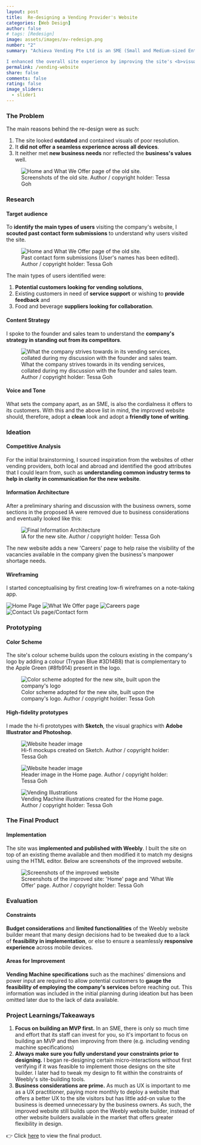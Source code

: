```yaml
---
layout: post
title:  Re-designing a Vending Provider's Website
categories: [Web Design]
author: false
# tags: [Redesign]
image: assets/images/av-redesign.png
number: "2"
summary: "Achieva Vending Pte Ltd is an SME (Small and Medium-sized Enterprise) in Singapore that <b>provides vending services for food and beverages.</b> The design of its company website looks increasingly <b>outdated</b> compared to its competitors, and the <b>accessibility of information on the website fell short</b> of users' expectations. An overhaul feels long overdue and will help ensure the company can remain competitive in the industry.

I enhanced the overall site experience by improving the site's <b>visual design</b> and <b>information architecture</b> for better clarity on the business's solutions available. I also worked with the business owners and sales personnel to <b>revamp the UX writing</b> of the pages. The site was built using Weebly."
permalink: /vending-website
share: false
comments: false
rating: false
image_sliders: 
  - slider1
---
```


### The Problem

The main reasons behind the re-design were as such:
1. The site looked **outdated** and contained visuals of poor resolution.
2. It **did not offer a seamless experience across all devices**.
3. It neither met **new business needs** nor reflected the **business's values** well.

<figure>
  <img src="{{site.url}}/assets/images/av-redesign-old.png" alt="Home and What We Offer page of the old site."/>
  <figcaption>Screenshots of the old site. Author / copyright holder: Tessa Goh</figcaption>
</figure>

### Research

#### Target audience

To **identify the main types of users** visiting the company's website, I **scouted past contact form submissions** to understand why users visited the site.

<figure>
  <img src="{{site.url}}/assets/images/av-redesign-formsubmissions.png" alt="Home and What We Offer page of the old site."/>
  <figcaption>Past contact form submissions (User's names has been edited). Author / copyright holder: Tessa Goh</figcaption>
</figure>


The main types of users identified were:
1. **Potential customers looking for vending solutions**, 
2. Existing customers in need of **service support** or wishing to **provide feedback** and
3. Food and beverage **suppliers looking for collaboration**.

#### Content Strategy

I spoke to the founder and sales team to understand the **company's strategy in standing out from its competitors**.

<figure>
  <img src="{{site.url}}/assets/images/av-redesign-values.png" alt="What the company strives towards in its vending services, collated during my discussion with the founder and sales team."/>
  <figcaption>What the company strives towards in its vending services, collated during my discussion with the founder and sales team. Author / copyright holder: Tessa Goh</figcaption>
</figure>


#### Voice and Tone

What sets the company apart, as an SME, is also the cordialness it offers to its customers. With this and the above list in mind, the improved website should, therefore, adopt a **clean** look and adopt a **friendly tone of writing**.

### Ideation

#### Competitive Analysis

For the initial brainstorming, I sourced inspiration from the websites of other vending providers, both local and abroad and identified the good attributes that I could learn from, such as **understanding common industry terms to help in clarity in communication for the new website**. 

#### Information Architecture

After a preliminary sharing and discussion with the business owners, some sections in the proposed IA were removed due to business considerations and eventually looked like this:

<figure>
  <img src="{{site.url}}/assets/images/av-redesign-ia.png" alt="Final Information Architecture"/>
  <figcaption>IA for the new site. Author / copyright holder: Tessa Goh</figcaption>
</figure>

The new website adds a new 'Careers' page to help raise the visibility of the vacancies available in the company given the business's manpower shortage needs.

#### Wireframing

I started conceptualising by first creating low-fi wireframes on a note-taking app.

<div id="slider1">
	
  <img src="{{site.url}}/assets/images/av-redesign-wireframes1.png" title="Low-fi wireframes (1/4)" alt="Home Page">
	
  <img data-src="{{site.url}}/assets/images/av-redesign-wireframes2.png" title="Low-fi wireframes (2/4)" src="" alt="What We Offer page">
	
  <img data-src="{{site.url}}/assets/images/av-redesign-wireframes3.png" data-src-2x="" src="" title="Low-fi wireframes (3/4)" alt="Careers page">

  <img data-src="{{site.url}}/assets/images/av-redesign-wireframes4.png" data-src-2x="" src="" title="Low-fi wireframes (4/4)" alt="Contact Us page/Contact form">
  
</div>

<script src="{{ site.baseurl }}/bower_components/ideal-image-slider/ideal-image-slider.js"></script>
<script src="{{ site.baseurl }}/bower_components/ideal-image-slider/extensions/bullet-nav/iis-bullet-nav.js"></script>
<script src="{{ site.baseurl }}/bower_components/ideal-image-slider/extensions/captions/iis-captions.js"></script>
<script>
  // new IdealImageSlider.Slider('#slider');
  var slider1 = new IdealImageSlider.Slider({
	selector: '#slider1',
	//height: 400, // Required but can be set by CSS
	interval: 4000
});
  // var slider = new IdealImageSlider.Slider('#slider');
  slider1.addBulletNav();
  slider1.addCaptions();
  slider1.start();
</script>


### Prototyping

#### Color Scheme

The site's colour scheme builds upon the colours existing in the company's logo by adding a colour (Trypan Blue #3D14B8) that is complementary to the Apple Green (#8fb914) present in the logo. 

<figure>
  <img src="{{site.url}}/assets/images/av-redesign-color-scheme.png" alt="Color scheme adopted for the new site, built upon the company's logo"/>
  <figcaption>Color scheme adopted for the new site, built upon the company's logo. Author / copyright holder: Tessa Goh</figcaption>
</figure>

#### High-fidelity prototypes

I made the hi-fi prototypes with **Sketch**, the visual graphics with **Adobe Illustrator and Photoshop**.

<figure>
  <img src="{{site.url}}/assets/images/av-redesign-hifi.png" alt="Website header image"/>
  <figcaption>Hi-fi mockups created on Sketch. Author / copyright holder: Tessa Goh</figcaption>
</figure>

<figure>
  <img src="{{site.url}}/assets/images/av-redesign-header.png" alt="Website header image"/>
  <figcaption>Header image in the Home page. Author / copyright holder: Tessa Goh</figcaption>
</figure>

<figure>
  <img src="{{site.url}}/assets/images/av-redesign-visuals.png" alt="Vending Illustrations"/>
  <figcaption>Vending Machine illustrations created for the Home page. Author / copyright holder: Tessa Goh</figcaption>
</figure>

### The Final Product

#### Implementation
The site was **implemented and published with Weebly**. I built the site on top of an existing theme available and then modified it to match my designs using the HTML editor. Below are screenshots of the improved website.

<figure>
  <img src="{{site.url}}/assets/images/av-redesign-final-product1.png" alt="Screenshots of the improved website"/>
  <figcaption>Screenshots of the improved site: 'Home' page and 'What We Offer' page. Author / copyright holder: Tessa Goh</figcaption>
</figure>

### Evaluation

#### Constraints
**Budget considerations** and **limited functionalities** of the Weebly website builder meant that many design decisions had to be tweaked due to a lack of **feasibility in implementation**, or else to ensure a seamlessly **responsive experience** across mobile devices.

#### Areas for Improvement
**Vending Machine specifications** such as the machines' dimensions and power input are required to allow potential customers to **gauge the feasibility of employing the company's services** before reaching out. This information was included in the initial planning during ideation but has been omitted later due to the lack of data available. 


### Project Learnings/Takeaways

1. **Focus on building an MVP first.** In an SME, there is only so much time and effort that its staff can invest for you, so it's important to focus on building an MVP and then improving from there (e.g. including vending machine specifications)
2. **Always make sure you fully understand your constraints prior to designing.** I began re-designing certain micro-interactions without first verifying if it was feasible to implement those designs on the site builder. I later had to tweak my design to fit within the constraints of Weebly's site-building tools.
3. **Business considerations are prime.** As much as UX is important to me as a UX practitioner, paying more monthly to deploy a website that offers a better UX to the site visitors but has little add-on value to the business is deemed unnecessary by the business owners. As such, the improved website still builds upon the Weebly website builder, instead of other website builders available in the market that offers greater flexibility in design.

<div class="additional-notes">
👉  Click <a href="http://www.achievavending.com.sg/" target="_blank">here</a> to view the final product.
</div>
